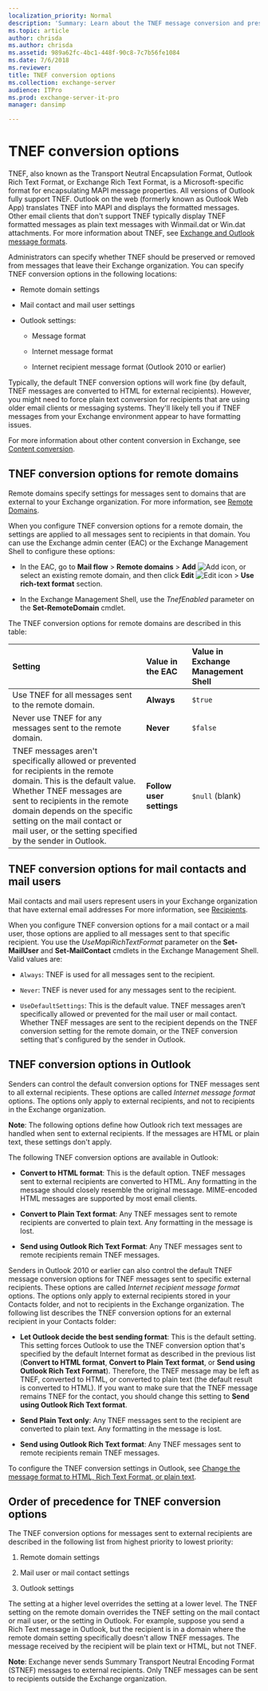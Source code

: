 ```yaml
---
localization_priority: Normal
description: 'Summary: Learn about the TNEF message conversion and preservation options that are available in Exchange Server 2016 and Exchange Server 2019.'
ms.topic: article
author: chrisda
ms.author: chrisda
ms.assetid: 989a62fc-4bc1-448f-90c8-7c7b56fe1084
ms.date: 7/6/2018
ms.reviewer: 
title: TNEF conversion options
ms.collection: exchange-server
audience: ITPro
ms.prod: exchange-server-it-pro
manager: dansimp

---
```


# TNEF conversion options

TNEF, also known as the Transport Neutral Encapsulation Format, Outlook Rich Text Format, or Exchange Rich Text Format, is a Microsoft-specific format for encapsulating MAPI message properties. All versions of Outlook fully support TNEF. Outlook on the web (formerly known as Outlook Web App) translates TNEF into MAPI and displays the formatted messages. Other email clients that don't support TNEF typically display TNEF formatted messages as plain text messages with Winmail.dat or Win.dat attachments. For more information about TNEF, see [Exchange and Outlook message formats](content-conversion.md#Exchange).

Administrators can specify whether TNEF should be preserved or removed from messages that leave their Exchange organization. You can specify TNEF conversion options in the following locations:

- Remote domain settings

- Mail contact and mail user settings

- Outlook settings:

  - Message format

  - Internet message format

  - Internet recipient message format (Outlook 2010 or earlier)

Typically, the default TNEF conversion options will work fine (by default, TNEF messages are converted to HTML for external recipients). However, you might need to force plain text conversion for recipients that are using older email clients or messaging systems. They'll likely tell you if TNEF messages from your Exchange environment appear to have formatting issues.

For more information about other content conversion in Exchange, see [Content conversion](content-conversion.md).

## TNEF conversion options for remote domains
<a name="RemoteDomains"> </a>

Remote domains specify settings for messages sent to domains that are external to your Exchange organization. For more information, see [Remote Domains](http://technet.microsoft.com/library/10fb7d62-4d78-40a3-82db-d62bcd27ba42.aspx).

When you configure TNEF conversion options for a remote domain, the settings are applied to all messages sent to recipients in that domain. You can use the Exchange admin center (EAC) or the Exchange Management Shell to configure these options:

- In the EAC, go to **Mail flow** \> **Remote domains** \> **Add** ![Add icon](../../media/ITPro_EAC_AddIcon.png), or select an existing remote domain, and then click **Edit** ![Edit icon](../../media/ITPro_EAC_EditIcon.png) \> **Use rich-text format** section.

- In the Exchange Management Shell, use the _TnefEnabled_ parameter on the **Set-RemoteDomain** cmdlet.

The TNEF conversion options for remote domains are described in this table:

|**Setting**|**Value in the EAC**|**Value in Exchange Management Shell**|
|:-----|:-----|:-----|
|Use TNEF for all messages sent to the remote domain.|**Always**| `$true`|
|Never use TNEF for any messages sent to the remote domain.|**Never**| `$false`|
|TNEF messages aren't specifically allowed or prevented for recipients in the remote domain. This is the default value.  <br/> Whether TNEF messages are sent to recipients in the remote domain depends on the specific setting on the mail contact or mail user, or the setting specified by the sender in Outlook.|**Follow user settings**| `$null` (blank)|

## TNEF conversion options for mail contacts and mail users
<a name="MailContacts"> </a>

Mail contacts and mail users represent users in your Exchange organization that have external email addresses For more information, see [Recipients](../../recipients/recipients.md).

When you configure TNEF conversion options for a mail contact or a mail user, those options are applied to all messages sent to that specific recipient. You use the _UseMapiRichTextFormat_ parameter on the **Set-MailUser** and **Set-MailContact** cmdlets in the Exchange Management Shell. Valid values are:

- `Always`: TNEF is used for all messages sent to the recipient.

- `Never`: TNEF is never used for any messages sent to the recipient.

- `UseDefaultSettings`: This is the default value. TNEF messages aren't specifically allowed or prevented for the mail user or mail contact. Whether TNEF messages are sent to the recipient depends on the TNEF conversion setting for the remote domain, or the TNEF conversion setting that's configured by the sender in Outlook.

## TNEF conversion options in Outlook
<a name="Outlook"> </a>

Senders can control the default conversion options for TNEF messages sent to all external recipients. These options are called *Internet message format* options. The options only apply to external recipients, and not to recipients in the Exchange organization.

 **Note**: The following options define how Outlook rich text messages are handled when sent to external recipients. If the messages are HTML or plain text, these settings don't apply.

The following TNEF conversion options are available in Outlook:

- **Convert to HTML format**: This is the default option. TNEF messages sent to external recipients are converted to HTML. Any formatting in the message should closely resemble the original message. MIME-encoded HTML messages are supported by most email clients.

- **Convert to Plain Text format**: Any TNEF messages sent to remote recipients are converted to plain text. Any formatting in the message is lost.

- **Send using Outlook Rich Text Format**: Any TNEF messages sent to remote recipients remain TNEF messages.

Senders in Outlook 2010 or earlier can also control the default TNEF message conversion options for TNEF messages sent to specific external recipients. These options are called *Internet recipient message format* options. The options only apply to external recipients stored in your Contacts folder, and not to recipients in the Exchange organization. The following list describes the TNEF conversion options for an external recipient in your Contacts folder:

- **Let Outlook decide the best sending format**: This is the default setting. This setting forces Outlook to use the TNEF conversion option that's specified by the default Internet format as described in the previous list (**Convert to HTML format**, **Convert to Plain Text format**, or **Send using Outlook Rich Text Format**). Therefore, the TNEF message may be left as TNEF, converted to HTML, or converted to plain text (the default result is converted to HTML). If you want to make sure that the TNEF message remains TNEF for the contact, you should change this setting to **Send using Outlook Rich Text format**.

- **Send Plain Text only**: Any TNEF messages sent to the recipient are converted to plain text. Any formatting in the message is lost.

- **Send using Outlook Rich Text format**: Any TNEF messages sent to remote recipients remain TNEF messages.

To configure the TNEF conversion settings in Outlook, see [Change the message format to HTML, Rich Text Format, or plain text](https://go.microsoft.com/fwlink/p/?linkid=397890).

## Order of precedence for TNEF conversion options
<a name="Order"> </a>

The TNEF conversion options for messages sent to external recipients are described in the following list from highest priority to lowest priority:

1. Remote domain settings

2. Mail user or mail contact settings

3. Outlook settings

The setting at a higher level overrides the setting at a lower level. The TNEF setting on the remote domain overrides the TNEF setting on the mail contact or mail user, or the setting in Outlook. For example, suppose you send a Rich Text message in Outlook, but the recipient is in a domain where the remote domain setting specifically doesn't allow TNEF messages. The message received by the recipient will be plain text or HTML, but not TNEF.

 **Note**: Exchange never sends Summary Transport Neutral Encoding Format (STNEF) messages to external recipients. Only TNEF messages can be sent to recipients outside the Exchange organization.
